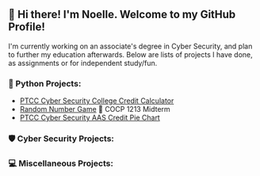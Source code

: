 ## :wave: Hi there! I'm Noelle. Welcome to my GitHub Profile!
I'm currently working on an associate's degree in Cyber Security, and plan to further my education afterwards. Below are lists of projects I have done, as assignments or for independent study/fun.

### :snake: Python Projects:
* [PTCC Cyber Security College Credit Calculator](https://github.com/noellerobertson/cybersecuritycollegecreditcalculator)
* [Random Number Game](https://github.com/noellerobertson/randomnumbergame) :game_die: COCP 1213 Midterm
* [PTCC Cyber Security AAS Credit Pie Chart](https://github.com/noellerobertson/CyberSecurityAASPieChart)
### :shield: Cyber Security Projects:

### :computer: Miscellaneous Projects:


